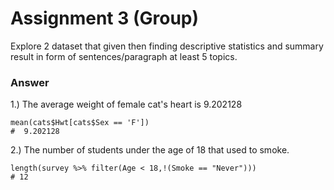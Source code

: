 # Assignment 3 (Group)
Explore 2 dataset that given then finding descriptive statistics and summary result in form of sentences/paragraph at least 5 topics.

### Answer

1.) The average weight of female cat's heart is 9.202128
```{R}
mean(cats$Hwt[cats$Sex == 'F'])
#  9.202128
```
2.) The number of students under the age of 18 that used to smoke.
```{R}
length(survey %>% filter(Age < 18,!(Smoke == "Never")))
# 12
```
